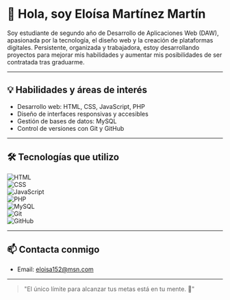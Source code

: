 # 👋 Hola, soy Eloísa Martínez Martín  
Soy estudiante de segundo año de Desarrollo de Aplicaciones Web (DAW), apasionada por la tecnología, el diseño web y la creación de plataformas digitales. Persistente, organizada y trabajadora, estoy desarrollando proyectos para mejorar mis habilidades y aumentar mis posibilidades de ser contratada tras graduarme.

---

## 💡 Habilidades y áreas de interés
- Desarrollo web: HTML, CSS, JavaScript, PHP
- Diseño de interfaces responsivas y accesibles
- Gestión de bases de datos: MySQL
- Control de versiones con Git y GitHub 

---

## 🛠️ Tecnologías que utilizo
![HTML](https://img.shields.io/badge/-HTML-E34F26?logo=html5&logoColor=white)  
![CSS](https://img.shields.io/badge/-CSS-1572B6?logo=css3&logoColor=white)  
![JavaScript](https://img.shields.io/badge/-JavaScript-F7DF1E?logo=javascript&logoColor=black)  
![PHP](https://img.shields.io/badge/-PHP-777BB4?logo=php&logoColor=white)  
![MySQL](https://img.shields.io/badge/-MySQL-4479A1?logo=mysql&logoColor=white)  
![Git](https://img.shields.io/badge/-Git-F05032?logo=git&logoColor=white)  
![GitHub](https://img.shields.io/badge/-GitHub-181717?logo=github&logoColor=white)  

---

## 📫 Contacta conmigo  
- Email: [eloisa152@msn.com](mailto:eloisa152@msn.com)  

---

> "El único límite para alcanzar tus metas está en tu mente. 🚀"
